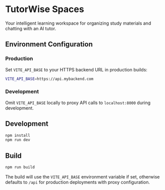 # TutorWise Spaces

Your intelligent learning workspace for organizing study materials and chatting with an AI tutor.

## Environment Configuration

### Production
Set `VITE_API_BASE` to your HTTPS backend URL in production builds:
```bash
VITE_API_BASE=https://api.mybackend.com
```

### Development
Omit `VITE_API_BASE` locally to proxy API calls to `localhost:8000` during development.

## Development

```bash
npm install
npm run dev
```

## Build

```bash
npm run build
```

The build will use the `VITE_API_BASE` environment variable if set, otherwise defaults to `/api` for production deployments with proxy configuration.